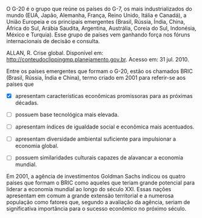 

O G-20 é o grupo que reúne os países do G-7, os mais industrializados do mundo (EUA, Japão, Alemanha, França, Reino Unido, Itália e Canadá), a União Europeia e os principais emergentes (Brasil, Rússia, Índia, China, África do Sul, Arábia Saudita, Argentina, Austrália, Coreia do Sul, Indonésia, México e Turquia). Esse grupo de países vem ganhando força nos fóruns internacionais de decisão e consulta.

ALLAN, R. Crise global. Disponível em: http://conteudoclippingmp.planejamento.gov.br. Acesso em: 31 jul. 2010.

Entre os países emergentes que formam o G-20, estão os chamados BRIC (Brasil, Rússia, Índia e China), termo criado em 2001 para referir-se aos países que



- [x] apresentam características econômicas promissoras para as próximas décadas.
- [ ] possuem base tecnológica mais elevada.
- [ ] apresentam índices de igualdade social e econômica mais acentuados.
- [ ] apresentam diversidade ambiental suficiente para impulsionar a economia global.
- [ ] possuem similaridades culturais capazes de alavancar a economia mundial.


Em 2001, a agência de investimentos Goldman Sachs indicou os quatro países que formam o BRIC como aqueles que teriam grande potencial para liderar a economia mundial ao longo do século XXI. Essas nações apresentam em comum a grande extensão territorial e a numerosa população como fatores que, segundo a avaliação da agência, seriam de significativa importância para o sucesso econômico no próximo século.
